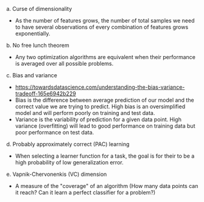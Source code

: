 a. Curse of dimensionality
- As the number of features grows, the number of total samples we need to have several observations of every combination of features grows exponentially.

b. No free lunch theorem
- Any two optimization algorithms are equivalent when their performance is averaged over all possible problems.

c. Bias and variance
- https://towardsdatascience.com/understanding-the-bias-variance-tradeoff-165e6942b229
- Bias is the difference between average prediction of our model and the correct value we are trying to predict. High bias is an oversimplified model and will perform poorly on training and test data.
- Variance is the variability of prediction for a given data point. High variance (overfitting) will lead to good performance on training data but poor performance on test data.

d. Probably approximately correct (PAC) learning
- When selecting a learner function for a task, the goal is for their to be a high probability of low generalization error.

e. Vapnik-Chervonenkis (VC) dimension 
- A measure of the "coverage" of an algorithm (How many data points can it reach? Can it learn a perfect classifier for a problem?)
